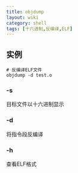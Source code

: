 ```yaml
---
title: objdump
layout: wiki
category: shell
tags: [十六进制,反编译,ELF]
---
```


## 实例

~~~
# 反编译ELF文件
objdump -d test.o
~~~

### -s

目标文件以十六进制显示

### -d

将指令段反编译

### -h

查看ELF格式